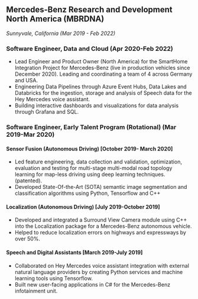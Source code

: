 ## Mercedes-Benz Research and Development North America (MBRDNA)

_Sunnyvale, California (Mar 2019 - Feb 2022)_

### Software Engineer, Data and Cloud (Apr 2020-Feb 2022)

- Lead Engineer and Product Owner (North America) for the SmartHome Integration Project for Mercedes-Benz (live in production vehicles since December 2020). Leading and coordinating a team of 4 across Germany and USA.
- Engineering Data Pipelines through Azure Event Hubs, Data Lakes and Databricks for the ingestion, storage and analysis of Speech data for the Hey Mercedes voice assistant.
- Building interactive dashboards and visualizations for data analysis through Grafana and SQL.

### Software Engineer, Early Talent Program (Rotational) (Mar 2019-Mar 2020)

#### Sensor Fusion (Autonomous Driving) [October 2019- March 2020]

- Led feature engineering, data collection and validation, optimization, evaluation and testing for multi-stage multi-modal road topology learning for map-less driving using deep learning techniques. (patented).
- Developed State-Of-the-Art (SOTA) semantic image segmentation and classification algorithms using Python, Tensorflow and C++

#### Localization (Autonomous Driving) [July 2019-October 2019]

- Developed and integrated a Surround View Camera module using C++ into the Localization package for a Mercedes-Benz autonomous vehicle.
- Helped to reduce localization errors on highways and expressways by over 50%.

#### Speech and Digital Assistants [March 2019-July 2019]

- Collaborated on Hey Mercedes voice assistant integration with external natural language providers by creating Python services and machine learning tools using Tensorflow.
- Built new user-facing applications in C# for the Mercedes-Benz infotainment unit.

